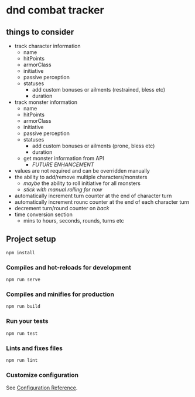 # dnd combat tracker

## things to consider

- track character information
  - name
  - hitPoints
  - armorClass
  - initiative
  - passive perception
  - statuses
    - add custom bonuses or ailments (restrained, bless etc)
    - duration
- track monster information
  - name
  - hitPoints
  - armorClass
  - initiative
  - passive perception
  - statuses
    - add custom bonuses or ailments (prone, bless etc)
    - duration
  - get monster information from API
    - _FUTURE ENHANCEMENT_
- values are not required and can be overridden manually
- the ability to add/remove multiple characters/monsters
  - _maybe_ the ability to roll initiative for all monsters
  - _stick with manual rolling for now_
- automatically increment turn counter at the end of character turn
- automatically increment rounc counter at the end of each character turn
- decrement turn/round counter on _back_
- time conversion section
  - mins to hours, seconds, rounds, turns etc

## Project setup

```
npm install
```

### Compiles and hot-reloads for development

```
npm run serve
```

### Compiles and minifies for production

```
npm run build
```

### Run your tests

```
npm run test
```

### Lints and fixes files

```
npm run lint
```

### Customize configuration

See [Configuration Reference](https://cli.vuejs.org/config/).
